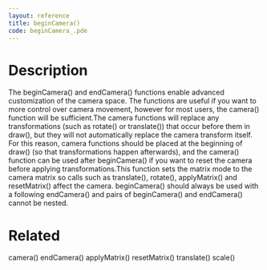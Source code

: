 ```yaml
---
layout: reference
title: beginCamera()
code: beginCamera_.pde
---
```


# Description

The beginCamera() and endCamera() functions enable advanced customization of the camera space. The functions are useful if you want to more control over camera movement, however for most users, the camera() function will be sufficient.The camera functions will replace any transformations (such as rotate() or translate()) that occur before them in draw(), but they will not automatically replace the camera transform itself. For this reason, camera functions should be placed at the beginning of draw() (so that transformations happen afterwards), and the camera() function can be used after beginCamera() if you want to reset the camera before applying transformations.This function sets the matrix mode to the camera matrix so calls such as translate(), rotate(), applyMatrix() and resetMatrix() affect the camera. beginCamera() should always be used with a following endCamera() and pairs of beginCamera() and endCamera() cannot be nested.

# Related

camera()
endCamera()
applyMatrix()
resetMatrix()
translate()
scale()
